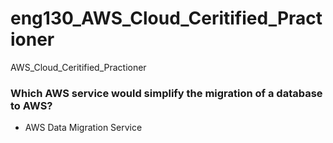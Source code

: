 # eng130_AWS_Cloud_Ceritified_Practioner
AWS_Cloud_Ceritified_Practioner

### Which AWS service would simplify the migration of a database to AWS?
- AWS Data Migration Service
